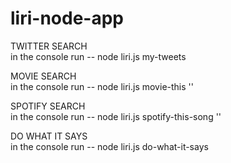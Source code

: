 # liri-node-app

TWITTER SEARCH <br> 
in the console run -- node liri.js my-tweets

MOVIE SEARCH <br>
in the console run -- node liri.js movie-this '<movie name here>'

SPOTIFY SEARCH <br> 
in the console run -- node liri.js spotify-this-song '<song name here>'

DO WHAT IT SAYS <br>
in the console run -- node liri.js do-what-it-says